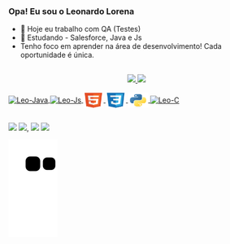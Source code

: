 ### Opa! Eu sou o Leonardo Lorena
- 🔭 Hoje eu trabalho com QA (Testes)
- 🌱 Estudando - Salesforce, Java e Js 
- Tenho foco em aprender na área de desenvolvimento! Cada oportunidade é única.
##
<div align="center">
  <a href="https://github.com/LeoLorena">
  <img height="165em" src="https://github-readme-stats.vercel.app/api?username=LeoLorena&show_icons=true&theme=tokyonight&include_all_commits=true&count_private=true"/>
  <img height="165em" src="https://github-readme-stats.vercel.app/api/top-langs/?username=LeoLorena&layout=compact&langs_count=7&theme=tokyonight"/>
</div>
<div style="display: inline_block"><br>
  <img align="center" alt="Leo-Java" height="30" width="40" src=https://cdn.jsdelivr.net/gh/devicons/devicon/icons/java/java-original.svg>
  <img align="center" alt="Leo-Js" height="30" width="40" src="https://cdn.jsdelivr.net/gh/devicons/devicon/icons/javascript/javascript-original.svg">
  <img align="center" alt="Leo-HTML" height="30" width="40" src="https://raw.githubusercontent.com/devicons/devicon/master/icons/html5/html5-original.svg">
  <img align="center" alt="Leo-CSS" height="30" width="40" src="https://raw.githubusercontent.com/devicons/devicon/master/icons/css3/css3-original.svg">
  <img align="center" alt="Leo-Python" height="30" width="40" src="https://raw.githubusercontent.com/devicons/devicon/master/icons/python/python-original.svg">
  <img align="center" alt="Leo-C" height="30" width="40" src="https://cdn.jsdelivr.net/gh/devicons/devicon/icons/c/c-original.svg">
</div>
  
##
  
<div>
  
  <a href="https://trailblazer.me/id/lbotelho2" target="_blank"><img src="https://img.shields.io/badge/Salesforce-00A1E0?style=for-the-badge&logo=Salesforce&logoColor=white" target="_blank"></a>
  <a href="https://www.linkedin.com/in/leonardo-lorena-botelho-228492200/" target="_blank"><img src="https://img.shields.io/badge/-LinkedIn-%230077B5?style=for-the-badge&logo=linkedin&logoColor=white" target="_blank"></a>,
  <a href="mailto:leolorena05@hotmail.com" target="_blank"><img src="https://img.shields.io/badge/Microsoft_Outlook-0078D4?style=for-the-badge&logo=microsoft-outlook&logoColor=white" target="_blank"></a>
  <a href = "mailto:leolorena09@gmail.com"><img src="https://img.shields.io/badge/Gmail-D14836?style=for-the-badge&logo=gmail&logoColor=white" target="_blank"></a>
  
  ![Snake animation](https://github.com/rafaballerini/rafaballerini/blob/output/github-contribution-grid-snake.svg)
</div>
